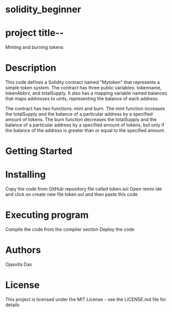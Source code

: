 # solidity_beginner
# project title--

Minting and burning tokens

# Description
This code defines a Solidity contract named "Mytoken" that represents a simple token system. The contract has three public variables: tokenname, tokenAbbrv, and totalSupply. It also has a mapping variable named balances that maps addresses to uints, representing the balance of each address.

The contract has two functions: mint and burn. The mint function increases the totalSupply and the balance of a particular address by a specified amount of tokens. The burn function decreases the totalSupply and the balance of a particular address by a specified amount of tokens, but only if the balance of the address is greater than or equal to the specified amount.

# Getting Started
# Installing
Copy the code from GitHub repository file called token.sol
Open remix ide and click on create new file token.sol and then paste this code

# Executing program
Compile the code from the compiler section
Deploy the code

# Authors
Ojasvita Das

# License
This project is licensed under the MIT License - see the LICENSE.md file for details
